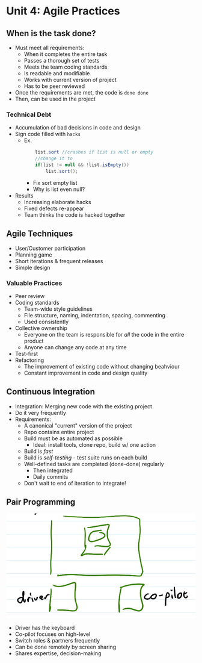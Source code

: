 # Unit 4: Agile Practices
## When is the task done?
- Must meet all requirements:
  - When it completes the entire task
  - Passes a thorough set of tests
  - Meets the team coding standards
  - Is readable and modifiable
  - Works with current version of project
  - Has to be peer reviewed
- Once the requirements are met, the code is `done done`
- Then, can be used in the project
### Technical Debt
- Accumulation of bad decisions in code and design
- Sign code filled with `hacks`
  - Ex. 
    ```java
        list.sort //crashes if list is null or empty
        //change it to 
        if(list != null && !list.isEmpty())
            list.sort();
    ```
    - Fix sort empty list
    - Why is list even null?
- Results
  - Increasing elaborate hacks
  - Fixed defects re-appear
  - Team thinks the code is hacked together
## Agile Techniques
- User/Customer participation
- Planning game
- Short iterations & frequent releases
- Simple design
### Valuable Practices
- Peer review
- Coding standards
  - Team-wide style guidelines
  - File structure, naming, indentation, spacing, commenting
  - Used consistently 
- Collective ownership
  - Everyone on the team is responsible for <em>all</em> the code in the entire product
  - Anyone can change any code at any time
- Test-first
- Refactoring
  - The improvement of existing code without changing beahviour
  - Constant improvement in code and design quality
## Continuous Integration
- Integration: Merging new code with the existing project
- Do it very frequently
- Requirements:
  - A canonical "current" version of the project
  - Repo contains entire project
  - Build must be as automated as possible
    - Ideal: install tools, clone repo, build w/ one action
  - Build is <em>fast</em>
  - Build is <em>self-testing</em> - test suite runs on each build
  - Well-defined tasks are completed (done-done) regularly
    - Then integrated
    - Daily commits
  - Don't wait to end of iteration to integrate!
## Pair Programming
![img](../img/agile_practices_fig1.png)
- Driver has the keyboard
- Co-pilot focuses on high-level
- Switch roles & partners frequently
- Can be done remotely by screen sharing
- Shares expertise, decision-making
